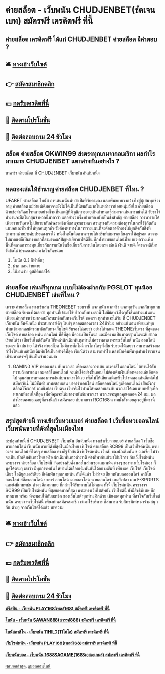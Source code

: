 # ค่ายสล็อต - เว็บพนัน CHUDJENBET(ชัดเจนเบท) สมัครฟรี เครดิตฟรี ที่นี้
## ค่ายสล็อต เครดิตฟรี ได้แก่ CHUDJENBET ค่ายสล็อต มีคำตอบ ?

## 🛎 [ทางเข้าเว็บไซต์](https://bit.ly/3SdLNi2)
## 👉 [สมัครสมาชิกคลิก](https://bit.ly/3SdLNi2)
## 💵 [กดรับเครดิตที่นี่](https://bit.ly/3dyRKHj)
## 👑 [ติดตามโปรโมชั่น](https://bit.ly/3dyRKHj)
## 📱 [ติดต่อสอบถาม 24 ชัวโมง](https://bit.ly/3dyRKHj)

## สล็อต ค่ายสล็อต OKWIN99 ส่งตรงทุกเกมจากอเมริกา ผลกำไรมากมาย CHUDJENBET แตกต่างกันอย่างไร ?
บาคาร่า ค่ายสล็อต ที่ CHUDJENBET เว็บพนัน อันดับหนึ่ง

## ทดลองเล่นให้ชำนาญ ค่ายสล็อต CHUDJENBET ที่ไหน ?
UFABET ค่ายสล็อต โบนัส การเล่นพนันนับว่าเป็นที่จับตามอง และเพิ่มขยายวงกว้างไปสู่ผู้เล่นทุกช่วงอายุ ค่ายสล็อต แม้ว่าแต่เดิมอาจจะยังไม่ได้เป็นที่นิยมกันมากในเหล่าสาวน้อยหนุ่มวัยใส ค่ายสล็อต ด้วยข้อจำกัดอะไรหลายอย่างก็จะเห็นแต่ผู้ที่มีวุฒิภาวะอายุเกินกำหนดที่สามารถเล่นการพนันได้ วัยขาโจ๋ทำงานจะฮิตในกลุ่มจำพวกนี้มากกว่า แต่อย่างว่าเรื่องปากท้องนับเป็นสิ่งสำคัญ ค่ายสล็อต การหารายได้เพียงรายวันอาจไม่เยียวยากับค่าครองชีพที่แสนจะธรรมดา สวนทางกับความต้องการในการใช้ชีวิตกันแบบคนละขั้ว ทำให้ทุกคนทุกช่วงวัยต้องหาทางในการวางแผนที่จะต้องเอาตัวเองไปผูกติดกับสิ่งที่สามารถช่วยประคับประคองเราได้ หนึ่งในนั้นคือการหารายได้เสริมที่สามารถเลี้ยงเราให้อยู่รอด อาจจะไม่มากแต่ก็เป็นทางออกที่สามารถแก้ปัญหาเยียวยาให้ดีขึ้น อีกทั้งระบบออนไลน์ที่ขยายวงกว้างเพิ่มพื้นที่ตลาดการลงทุนเกี่ยวกับการพนันขึ้นชื่อเกี่ยวกับการเงินโดยตรง เล่นดี เงินดี จ่ายดี ใครดวงดีก็มางัดข้อโชว์ประลองสนามวัดใจกันหน่อย
1. โบนัส 0.3 กีฬาอื่นๆ
2. ฝาก ถอน ง่ายดาย
3. ใช้งานง่าย ดูสถิติบอลได้

## ค่ายสล็อต เล่นฟรีทุกเกม แบบไม่ต้องฝากกับ PGSLOT ทุนน้อย CHUDJENBET เล่นที่ไหน ?
เพราะ ค่ายสล็อต ทางเข้าเล่น THEONEBET ของเรานี้ แจกหนัก แจกจริง แจกทุกวัน แจกกันทุกเกม ค่ายสล็อต รับรองได้เลยว่า ทุกท่านที่เข้ามาใช้บริการกับทางเรานี้ ไม่มีผิดหวังใดๆทั้งสิ้นอย่างแน่นอน เพียงแค่ทุกท่านเข้ามากดสมัครสมาชิกกับทางเว็บไซต์ ของเรา ทุกท่านจะได้รับ ที่ CHUDJENBET เว็บพนัน อันดับหนึ่ง ประสบการณ์ดีๆ ใหม่ๆ ตลอดตลอดเวลา 24ชั่วโมง อย่างแน่นอน เพียงแค่ทุกท่านเข้ามากดสมัครสมาชิกกับทางเว็บไซต์ รับรองได้เลยว่า อย่างได้พลาด
THEONEเว็บตรง ที่สุดของเว็บไซต์ ค่ายสล็อต พนัน ออนไลน์ ที่ดีที่สุด มีความเป็นชั้นนำ และมีความเป็นมาตรฐานในระดับสากล เรียกได้ว่า เป็นเว็บไซต์อันดับ 1ที่เหล่านักเดิมพันทุกท่านไม่ควรพลาด เพราะเว็บไซต์ พนัน ออนไลน์ ของเรานี้ เล่นง่าย ได้จริง ค่ายสล็อต ไม่มีการกั๊กไม่มีการโกงใดๆทั้งสิ้น รับรองได้เลยว่า สามารถสร้างผลกำไรให้แก่เหล่านักเดิมพันได้เป็นอย่างดีที่สุด เรียกได้ว่า สามารถทำให้เหล่านักเดิมพันทุกท่านร่ำรวยจนเป้ฯมหาเศรษฐี กันเป็นจำนวนมาก
1. GAMING VIP ทดลองเล่น กับพวกเรา เพื่อทดลองการเล่น เกมคาสิโนออนไลน์ ให้ท่านได้รับทราบถึงการเล่น เกมคาสิโนออนไลน์ จะเล่นได้อย่างชื่นชอบ ไม่ต้องเติมเงินเพื่อทดลองเล่นอีกต่อไป คุณสามารถทดลองการเล่นกับพวกเราได้เลย เพื่อไม่ให้เสียเครดิตฟรีๆไป ทดลองเล่นอีกต่อไป สมัครวันนี้ ไม่มีขั้นต่ำ มาทดสอบเล่น บาคาร่าออนไลน์ สล็อตออนไลน์ รูเล็ตออนไลน์ เสือมังกร สล็อตโจ๊กเกอร์ เกมยิงปลา เว็บตรง เว็บจริงให้ท่านได้ทดสอบเล่นกับพวกเราได้เลย แบบฟรีๆเพื่อหาเกมที่ชอบใจที่สุด เพื่อที่คุณจะได้มาลงพนันกับพวกเรา พวกเราจะดูแลคุณตลอด 24 ชม. ผลกำไรรอคอยคุณอยู่ที่ตรงนี้แล้ว สมัครเลย กับพวกเรา RCG168 ความมั่งคั่งคอยคุณอยู่ที่ตรงนี้แล้ว

## สรุปสุดท้ายนี้ ทางเข้าเว็บหวยเบอร์ ค่ายสล็อต 1 เว็บซื้อหวยออนไลน์ เว็บพนันหวยที่ดังที่สุดในเมืองไทย
สรุปสุดท้ายนี้ ที่ CHUDJENBET เว็บพนัน อันดับหนึ่ง ทางเข้าเว็บหวยเบอร์ ค่ายสล็อต 1 เว็บซื้อหวยออนไลน์ เว็บพนันหวยที่ดังที่สุดในเมืองไทย เว็บไซต์ ค่ายสล็อต SCB99 เป็นเว็บไซต์พนัน ครบวงจร ออนไลน์ ที่ใครๆ ค่ายสล็อต ต่างก็รู้จักกันดี เว็บไซต์พนัน เว็บดัง ของนักเดิมพัน ชาวเอเชีย ไม่ว่าจะเป้น นักเดิมพันชาวไทย หรือ นักเดิมพันชาวต่างชาติ ต่างก็พากันเข้ามาใช้บริการ กับเว็บไซต์พนัน ครบวงจร ค่ายสล็อต เว็บไซต์นี้ กันอย่างคับคั่ง และในส่วนของเกมพนัน ต่างๆ ของทางเว็บไซต์เอง ก็พูดได้ตรงๆ เลยว่า มีทุกการพนัน ให้ท่านได้เลือกเดิมพันกันได้อย่างเต็มที่ เพียงแค่ เว็บไซต์ เว็บไซต์เดียว ไอดียูสเซอร์เดียว ก็เดิมพัน ทุกเกมพนัน กันได้แล้ว ไม่ว่าจะเป็น พนันบลอออนไลน์ คาสิโนออนไลน์ สล็อตออนไลน์ บาคาร่าออนไลน์ มวยออนไลน์ หวยออนไลน์ เกมยังปลา เกม E-SPORTS และยังมีเกมพนัน ต่างๆ อีกมากมาย ที่กล่าวให้รับทราบได้ไม่หมด ทั้งนี้ เว็บไซต์พนัน ครบวงจร SCB99 เป็นเว็บไซต์พนัน ที่สุดยอดมากที่สุด เพราะทางเว็บไซต์พนัน เว็บไซต์นี้ ยังมีสิทธิพิเศษ อีกมากมาย พร้อม ที่จะมอบให้กับสมาชิก ของเว็บไซต์ ทุกท่าน อีกด้วย เพียงแค่ทุกท่าน ที่สนใจกับเว็บไซต์พนัน ครบวงจรเว็บไซต์นี้ เพียงท่านสมัครสมาชิก เข้ามาใช้บริการ ก็สามารถ รับสิทธพิเศษ มาร่วมสนุกกัน ต่างๆ จากเว็บไซต์ได้แล้ว
บทความ

## 🛎 [ทางเข้าเว็บไซต์](https://bit.ly/3SdLNi2)
## 👉 [สมัครสมาชิกคลิก](https://bit.ly/3SdLNi2)
## 💵 [กดรับเครดิตที่นี่](https://bit.ly/3dyRKHj)
## 👑 [ติดตามโปรโมชั่น](https://bit.ly/3dyRKHj)
## 📱 [ติดต่อสอบถาม 24 ชัวโมง](https://bit.ly/3dyRKHj)

#### [ฟรีสปิน - เว็บพนัน PLAY168(เพลล์168) สมัครฟรี เครดิตฟรี ที่นี้](https://atom.io/themes/ฟรีสปิน%20-%20เว็บพนัน%20play168(เพลล์168)%20สมัครฟรี%20เครดิตฟรี%20ที่นี้)
#### [โบนัส - เว็บพนัน SAWAN888(สวรรค์888) สมัครฟรี เครดิตฟรี ที่นี้](https://atom.io/themes/โบนัส%20-%20เว็บพนัน%20sawan888(สวรรค์888)%20สมัครฟรี%20เครดิตฟรี%20ที่นี้)
#### [โบนัสคาสิโน - เว็บพนัน 11HILO(11ไฮโล) สมัครฟรี เครดิตฟรี ที่นี้](https://atom.io/themes/โบนัสคาสิโน%20-%20เว็บพนัน%2011hilo(11ไฮโล)%20สมัครฟรี%20เครดิตฟรี%20ที่นี้)
#### [เว็บไซต์พนัน - เว็บพนัน PLAY168(เพลล์168) สมัครฟรี เครดิตฟรี ที่นี้](https://atom.io/themes/เว็บไซต์พนัน%20-%20เว็บพนัน%20play168(เพลล์168)%20สมัครฟรี%20เครดิตฟรี%20ที่นี้)
#### [เว็บพนันบอล - เว็บพนัน 1688SAGAME(1688เอสเอเกมส์) สมัครฟรี เครดิตฟรี ที่นี้](https://atom.io/themes/เว็บพนันบอล%20-%20เว็บพนัน%201688sagame(1688เอสเอเกมส์)%20สมัครฟรี%20เครดิตฟรี%20ที่นี้)

[ผลบอลล่าสุด](https://siamsport.tv "ผลบอลล่าสุด"), [ดูบอลออนไลน์](https://siamsport.tv/ดูบอลสด "ดูบอลออนไลน์")